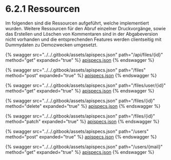 # 6.2.1 Ressourcen

Im folgenden sind die Ressourcen aufgeführt, welche implementiert wurden. Weitere Ressourcen für den Abruf einzelner Druckvorgänge, sowie das Erstellen und Löschen von Kommentaren sind in der Abgabeversion nicht vorhanden und die entsprechenden Features werden clientseitig mit Dummydaten zu Demozwecken umgesetzt.

{% swagger src="../../.gitbook/assets/apispecs.json" path="/api/files/{id}" method="get" expanded="true" %}
[apispecs.json](../../.gitbook/assets/apispecs.json)
{% endswagger %}

{% swagger src="../../.gitbook/assets/apispecs.json" path="/files" method="post" expanded="true" %}
[apispecs.json](../../.gitbook/assets/apispecs.json)
{% endswagger %}

{% swagger src="../../.gitbook/assets/apispecs.json" path="/files/user/{id}" method="get" expanded="true" %}
[apispecs.json](../../.gitbook/assets/apispecs.json)
{% endswagger %}

{% swagger src="../../.gitbook/assets/apispecs.json" path="/files/{id}" method="delete" expanded="true" %}
[apispecs.json](../../.gitbook/assets/apispecs.json)
{% endswagger %}

{% swagger src="../../.gitbook/assets/apispecs.json" path="/files/{id}" method="patch" expanded="true" %}
[apispecs.json](../../.gitbook/assets/apispecs.json)
{% endswagger %}

{% swagger src="../../.gitbook/assets/apispecs.json" path="/users" method="post" expanded="true" %}
[apispecs.json](../../.gitbook/assets/apispecs.json)
{% endswagger %}

{% swagger src="../../.gitbook/assets/apispecs.json" path="/users/{mail}" method="get" expanded="true" %}
[apispecs.json](../../.gitbook/assets/apispecs.json)
{% endswagger %}

